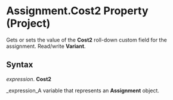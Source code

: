 
# Assignment.Cost2 Property (Project)

Gets or sets the value of the  **Cost2** roll-down custom field for the assignment. Read/write **Variant**.


## Syntax

 _expression_. **Cost2**

 _expression_A variable that represents an  **Assignment** object.

